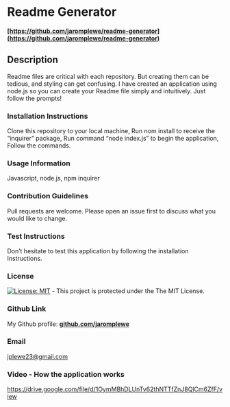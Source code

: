 # Readme Generator

  __[https://github.com/jaromplewe/readme-generator](https://github.com/jaromplewe/readme-generator)__
    
  ## Description
  
  Readme files are critical with each repository. But creating them can be tedious, and styling can get confusing. I have created an application using node.js so you can create your Readme file simply and intuitively. Just follow the prompts!
  
  ### Installation Instructions
  
  Clone this repository to your local machine, Run nom install to receive the “inquirer” package, Run command “node index.js” to begin the application, Follow the commands.
  
  ### Usage Information
  
  Javascript, node.js, npm inquirer
  
  ### Contribution Guidelines
  
  Pull requests are welcome. Please open an issue first to discuss what you would like to change.
  
  ### Test Instructions
  
  Don’t hesitate to test this application by following the installation Instructions.
  
  ### License
  
  [![License: MIT](https://img.shields.io/badge/License-MIT-yellow.svg)](https://opensource.org/licenses/MIT) - This project is protected under the The MIT License. 
  
  ### Github Link
  
  My Github profile: __[github.com/jaromplewe](https://github.com/jaromplewe)__
  
  ### Email
  
  jplewe23@gmail.com

  ### Video - How the application works

  https://drive.google.com/file/d/1OymMBhDLUnTv62thNTTfZnJ8QlCm6ZfF/view